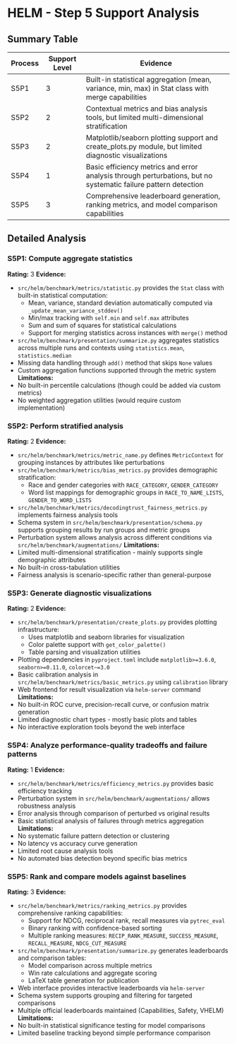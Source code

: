 # HELM - Step 5 Support Analysis

## Summary Table
| Process | Support Level | Evidence |
|---------|--------------|----------|
| S5P1 | 3 | Built-in statistical aggregation (mean, variance, min, max) in Stat class with merge capabilities |
| S5P2 | 2 | Contextual metrics and bias analysis tools, but limited multi-dimensional stratification |
| S5P3 | 2 | Matplotlib/seaborn plotting support and create_plots.py module, but limited diagnostic visualizations |
| S5P4 | 1 | Basic efficiency metrics and error analysis through perturbations, but no systematic failure pattern detection |
| S5P5 | 3 | Comprehensive leaderboard generation, ranking metrics, and model comparison capabilities |

## Detailed Analysis

### S5P1: Compute aggregate statistics
**Rating:** 3
**Evidence:**
- `src/helm/benchmark/metrics/statistic.py` provides the `Stat` class with built-in statistical computation:
  - Mean, variance, standard deviation automatically computed via `_update_mean_variance_stddev()`
  - Min/max tracking with `self.min` and `self.max` attributes
  - Sum and sum of squares for statistical calculations
  - Support for merging statistics across instances with `merge()` method
- `src/helm/benchmark/presentation/summarize.py` aggregates statistics across multiple runs and contexts using `statistics.mean`, `statistics.median`
- Missing data handling through `add()` method that skips `None` values
- Custom aggregation functions supported through the metric system
**Limitations:**
- No built-in percentile calculations (though could be added via custom metrics)
- No weighted aggregation utilities (would require custom implementation)

### S5P2: Perform stratified analysis
**Rating:** 2
**Evidence:**
- `src/helm/benchmark/metrics/metric_name.py` defines `MetricContext` for grouping instances by attributes like perturbations
- `src/helm/benchmark/metrics/bias_metrics.py` provides demographic stratification:
  - Race and gender categories with `RACE_CATEGORY`, `GENDER_CATEGORY`
  - Word list mappings for demographic groups in `RACE_TO_NAME_LISTS`, `GENDER_TO_WORD_LISTS`
- `src/helm/benchmark/metrics/decodingtrust_fairness_metrics.py` implements fairness analysis tools
- Schema system in `src/helm/benchmark/presentation/schema.py` supports grouping results by run groups and metric groups
- Perturbation system allows analysis across different conditions via `src/helm/benchmark/augmentations/`
**Limitations:**
- Limited multi-dimensional stratification - mainly supports single demographic attributes
- No built-in cross-tabulation utilities
- Fairness analysis is scenario-specific rather than general-purpose

### S5P3: Generate diagnostic visualizations
**Rating:** 2
**Evidence:**
- `src/helm/benchmark/presentation/create_plots.py` provides plotting infrastructure:
  - Uses matplotlib and seaborn libraries for visualization
  - Color palette support with `get_color_palette()`
  - Table parsing and visualization utilities
- Plotting dependencies in `pyproject.toml` include `matplotlib>=3.6.0`, `seaborn>=0.11.0`, `colorcet~=3.0`
- Basic calibration analysis in `src/helm/benchmark/metrics/basic_metrics.py` using `calibration` library
- Web frontend for result visualization via `helm-server` command
**Limitations:**
- No built-in ROC curve, precision-recall curve, or confusion matrix generation
- Limited diagnostic chart types - mostly basic plots and tables
- No interactive exploration tools beyond the web interface

### S5P4: Analyze performance-quality tradeoffs and failure patterns
**Rating:** 1
**Evidence:**
- `src/helm/benchmark/metrics/efficiency_metrics.py` provides basic efficiency tracking
- Perturbation system in `src/helm/benchmark/augmentations/` allows robustness analysis
- Error analysis through comparison of perturbed vs original results
- Basic statistical analysis of failures through metrics aggregation
**Limitations:**
- No systematic failure pattern detection or clustering
- No latency vs accuracy curve generation
- Limited root cause analysis tools
- No automated bias detection beyond specific bias metrics

### S5P5: Rank and compare models against baselines
**Rating:** 3
**Evidence:**
- `src/helm/benchmark/metrics/ranking_metrics.py` provides comprehensive ranking capabilities:
  - Support for NDCG, reciprocal rank, recall measures via `pytrec_eval`
  - Binary ranking with confidence-based sorting
  - Multiple ranking measures: `RECIP_RANK_MEASURE`, `SUCCESS_MEASURE`, `RECALL_MEASURE`, `NDCG_CUT_MEASURE`
- `src/helm/benchmark/presentation/summarize.py` generates leaderboards and comparison tables:
  - Model comparison across multiple metrics
  - Win rate calculations and aggregate scoring
  - LaTeX table generation for publication
- Web interface provides interactive leaderboards via `helm-server`
- Schema system supports grouping and filtering for targeted comparisons
- Multiple official leaderboards maintained (Capabilities, Safety, VHELM)
**Limitations:**
- No built-in statistical significance testing for model comparisons
- Limited baseline tracking beyond simple performance comparison

